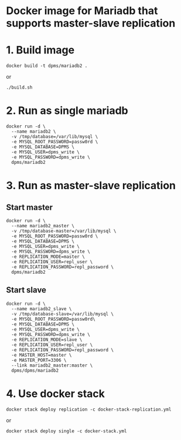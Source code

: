 # Docker image for Mariadb that supports master-slave replication

# 1. Build image

```
docker build -t dpms/mariadb2 .
```

or

```
./build.sh
```

# 2. Run as single mariadb

```
docker run -d \
  --name mariadb2 \
  -v /tmp/database=/var/lib/mysql \
  -e MYSQL_ROOT_PASSWORD=passw0rd \
  -e MYSQL_DATABASE=DPMS \
  -e MYSQL_USER=dpms_write \
  -e MYSQL_PASSWORD=dpms_write \
  dpms/mariadb2
```

# 3. Run as master-slave replication

## Start master

```
docker run -d \
  --name mariadb2_master \
  -v /tmp/database-master=/var/lib/mysql \
  -e MYSQL_ROOT_PASSWORD=passw0rd \
  -e MYSQL_DATABASE=DPMS \
  -e MYSQL_USER=dpms_write \
  -e MYSQL_PASSWORD=dpms_write \
  -e REPLICATION_MODE=master \
  -e REPLICATION_USER=repl_user \
  -e REPLICATION_PASSWORD=repl_password \
  dpms/mariadb2
```

## Start slave

```
docker run -d \
  --name mariadb2_slave \
  -v /tmp/database-slave=/var/lib/mysql \
  -e MYSQL_ROOT_PASSWORD=passw0rd\
  -e MYSQL_DATABASE=DPMS \
  -e MYSQL_USER=dpms_write \
  -e MYSQL_PASSWORD=dpms_write \
  -e REPLICATION_MODE=slave \
  -e REPLICATION_USER=repl_user \
  -e REPLICATION_PASSWORD=repl_password \
  -e MASTER_HOST=master \
  -e MASTER_PORT=3306 \
  --link mariadb2_master:master \
  dpms/dpms/mariadb2
```

# 4. Use docker stack

```
docker stack deploy replication -c docker-stack-replication.yml
```

or

```
docker stack deploy single -c docker-stack.yml
```

